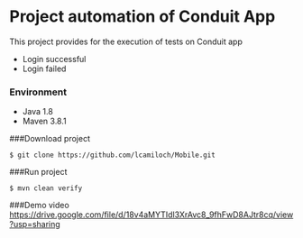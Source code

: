 
# Project automation of Conduit App

This project provides for the execution of tests on Conduit app
* Login successful
* Login failed

### Environment
* Java 1.8
* Maven 3.8.1

###Download project
```
$ git clone https://github.com/lcamiloch/Mobile.git
```

###Run project
```
$ mvn clean verify
```

###Demo video
https://drive.google.com/file/d/18v4aMYTIdl3XrAvc8_9fhFwD8AJtr8cq/view?usp=sharing